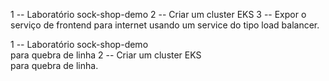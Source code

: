 1 -- Laboratório sock-shop-demo
2 -- Criar um cluster EKS
3 -- Expor o serviço de frontend para internet usando um service do tipo load balancer.
<html>
 <head>
  1 -- Laboratório sock-shop-demo <br /> para quebra de linha
 </head>
 <body>
  2 -- Criar um cluster EKS <br /> para quebra de linha.
 </body>
</html>
<img src="https://github.com/brenoAmodesto/lab-sock-shop/blob/main/img/front_end.png?raw=true" alt="">
<img src="https://github.com/brenoAmodesto/lab-sock-shop/blob/main/img/terminal.png?raw=true"  alt="">
